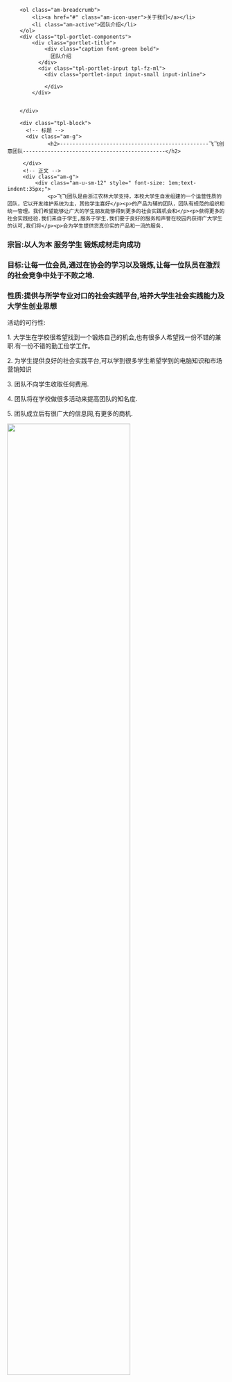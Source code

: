 <div class="tpl-content-wrapper">

        <ol class="am-breadcrumb">
            <li><a href="#" class="am-icon-user">关于我们</a></li>
            <li class="am-active">团队介绍</li>
        </ol>
        <div class="tpl-portlet-components">
            <div class="portlet-title">
                <div class="caption font-green bold">
                  团队介绍
              </div>
              <div class="tpl-portlet-input tpl-fz-ml">
                <div class="portlet-input input-small input-inline">

                </div>
            </div>


        </div>

        <div class="tpl-block">
          <!-- 标题 -->
          <div class="am-g">
                 <h2>------------------------------------------------飞飞创意团队----------------------------------------------</h2>
            
         </div>
         <!-- 正文 -->
         <div class="am-g">
             <div class="am-u-sm-12" style=" font-size: 1em;text-indent:35px;">
                 <p>飞飞团队是由浙江农林大学支持，本校大学生自发组建的一个运营性质的团队，它以开发维护系统为主，其他学生喜好</p><p>的产品为辅的团队，团队有规范的组织和统一管理。我们希望能够让广大的学生朋友能够得到更多的社会实践机会和</p><p>获得更多的社会实践经验.我们来自于学生,服务于学生.我们要于良好的服务和声誉在校园内获得广大学生的认可,我们将</p><p>会为学生提供货真价实的产品和一流的服务.

<h3>宗旨:以人为本 服务学生 锻炼成材走向成功</h3>

<h3>目标:让每一位会员,通过在协会的学习以及锻炼,让每一位队员在激烈的社会竞争中处于不败之地.</h3>

<h3>性质:提供与所学专业对口的社会实践平台,培养大学生社会实践能力及大学生创业思想</h3>

<p>活动的可行性:</p>

<p>1. 大学生在学校很希望找到一个锻炼自己的机会,也有很多人希望找一份不错的兼职.有一份不错的勤工俭学工作。</p>
<p>2. 为学生提供良好的社会实践平台,可以学到很多学生希望学到的电脑知识和市场营销知识</p>

<p>3. 团队不向学生收取任何费用.</p>

<p>4. 团队将在学校做很多活动来提高团队的知名度.</p>

<p>5. 团队成立后有很广大的信息网,有更多的商机.</p>
                 <span><img src="__INDEX__/img/group1.png" style="width: 75%"></span>
                